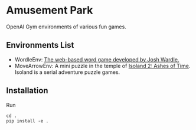 # Amusement Park
OpenAI Gym environments of various fun games.<br/>

## Environments List

* WordleEnv: [The web-based word game developed by Josh Wardle.](https://www.nytimes.com/games/wordle/index.html)
* MoveArrowEnv: A mini puzzle in the temple of [Isoland 2: Ashes of Time](https://apps.apple.com/us/app/isoland-2-ashes-of-time/id1320750997). Isoland is a serial adventure puzzle games.

## Installation
Run
```
cd .
pip install -e .
```